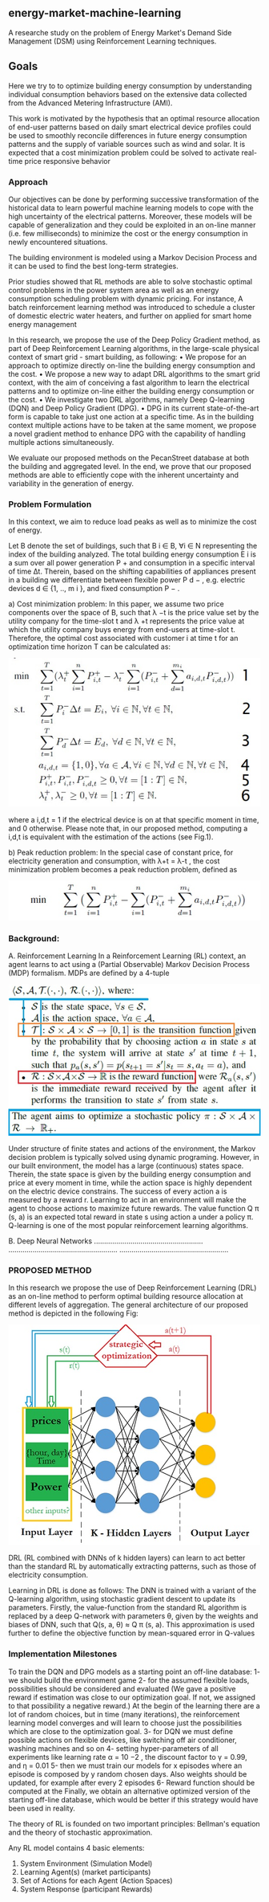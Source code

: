 ## energy-market-machine-learning
A researche study on the problem of Energy Market's Demand Side Management (DSM) using Reinforcement Learning techniques.

## Goals
Here we try to to optimize building energy consumption by understanding individual consumption behaviors based on the extensive data collected from the Advanced Metering Infrastructure (AMI).

This work is motivated by the hypothesis that an optimal resource allocation of end-user patterns based on daily smart electrical device profiles could be used to smoothly reconcile differences in future energy consumption patterns and the supply of variable sources such as wind and solar. 
It is expected that a cost minimization problem could be solved to activate real-time price responsive behavior

### Approach
Our objectives can be done by performing successive transformation of the historical data to learn powerful machine learning models to cope with the high uncertainty of the electrical patterns. Moreover, these models will be capable of generalization and they could be exploited in an on-line manner (i.e. few milliseconds) to minimize the cost or the energy consumption in newly encountered situations.

The building environment is modeled using a Markov Decision Process and it can be used to find the best long-term strategies. 

Prior studies showed that RL methods are able to solve stochastic optimal control problems in the power system area as well as an energy consumption scheduling problem with dynamic pricing. For instance, A batch reinforcement learning method was introduced to schedule a cluster of domestic electric water heaters, and further on applied for smart home energy management

In this research, we propose the use of the Deep Policy Gradient method, as part of Deep Reinforcement Learning algorithms, in the large-scale physical
context of smart grid - smart building, as following:
• We propose for an approach to optimize directly on-line the building energy consumption and the cost.
• We propose a new way to adapt DRL algorithms to the smart grid context, with the aim of conceiving a fast algorithm to learn the electrical patterns and to optimize on-line either the building energy consumption or the cost.
• We investigate two DRL algorithms, namely Deep Q-learning (DQN) and Deep Policy Gradient (DPG).
• DPG in its current state-of-the-art form is capable to take just one action at a specific time. As in the building
context multiple actions have to be taken at the same moment, we propose a novel gradient method to enhance DPG with the capability of handling multiple actions simultaneously.

We evaluate our proposed methods on the PecanStreet database at both the building and aggregated level. In the end, we prove that our proposed methods are able to efficiently cope with the inherent uncertainty and variability in the generation of energy. 

### Problem Formulation
In this context, we aim to reduce load peaks as well as to minimize the cost of energy. 

Let B denote the set of buildings, such that B i ∈ B, ∀i ∈ N representing the index of the building analyzed. 
The total building energy consumption E i is a sum over all power generation P + and consumption in a specific interval of time ∆t. 
Therein, based on the shifting capabilities of appliances present in a building we differentiate between flexible power P d − , 
e.g. electric devices d ∈ {1, .., m i }, and fixed consumption P − .

a) Cost minimization problem: In this paper, we assume two price components over the space of B, such that λ −t is the price value set by the utility company for the time-slot t and λ +t represents the price value at which the utility company buys energy from end-users at time-slot t. 
Therefore, the optimal cost associated with customer i at time t for an optimization time horizon T can be calculated as:

![alt text](https://github.com/amirashoori7/energy-market-RL/blob/8fca5c2360c83735a3c3e7944a323eb6f8ca00cb/fig/Optimal%20Cost.jpg)

where a i,d,t = 1 if the electrical device is on at that specific moment in time, and 0 otherwise. 
Please note that, in our proposed method, computing a i,d,t is equivalent with the estimation of the actions (see Fig.1).

b) Peak reduction problem: In the special case of constant price, for electricity generation and consumption, with λ+t = λ-t , the cost minimization problem becomes a peak reduction problem, defined as

![alt text](https://github.com/amirashoori7/energy-market-RL/blob/df27ee8752bdb8909e87d5a35fdf0ca149386486/fig/Cost%20Min.jpg)


### Background: 

A. Reinforcement Learning
In a Reinforcement Learning (RL) context, an agent learns to act using a (Partial Observable) Markov Decision Process (MDP) formalism. 
MDPs are defined by a 4-tuple

![alt text](https://github.com/amirashoori7/energy-market-RL/blob/8fca5c2360c83735a3c3e7944a323eb6f8ca00cb/fig/MDP.jpg)

Under structure of finite states and actions of the environment, the Markov decision problem is typically solved using dynamic programing. 
However, in our built environment, the model has a large (continuous) states space. Therein, the state space is given by the building energy consumption and price at every moment in time, while the action space is highly dependent on the electric device constrains. 
The success of every action a is measured by a reward r. Learning to act in an environment will make the agent to choose actions to maximize future rewards. 
The value function Q π (s, a) is an expected total reward in state s using action a under a policy π. 
Q-learning is one of the most popular reinforcement learning algorithms. 

B. Deep Neural Networks
......................................................
......................................................
......................................................

### PROPOSED METHOD
In this research we propose the use of Deep Reinforcement Learning (DRL) as an on-line method to perform optimal building resource allocation at different levels of aggregation.
The general architecture of our proposed method is depicted in the following Fig:

![alt text](https://github.com/amirashoori7/energy-market-RL/blob/b1f4c221e3fbe3467144cc3facabc0955970d5f1/fig/drl-arch.jpg)

DRL (RL combined with DNNs of k hidden layers) can learn to act better than the standard RL by automatically extracting patterns, such as those of electricity consumption.

Learning in DRL is done as follows: 
The DNN is trained with a variant of the Q-learning algorithm, using stochastic gradient descent to update its parameters. 
Firstly, the value-function from the standard RL algorithm is replaced by a deep Q-network with parameters θ, given by the weights and biases of DNN, such that Q(s, a, θ) ≈ Q π (s, a). 
This approximation is used further to define the objective function by mean-squared error in Q-values


### Implementation Milestones
To train the DQN and DPG models as a starting point an off-line database: 
1- we should build the environment game
2- for the assumed flexible loads, possibilities should be considered and evaluated
(We gave a positive reward if estimation was close to our optimization goal. If not, we assigned to that possibility a negative reward.) 
At the begin of the learning there are a lot of random choices, but in time (many iterations), the reinforcement learning model converges and will learn to choose just the possibilities which are close to the optimization goal. 
3- for DQN we must define possible actions on flexible devices, like switching off air conditioner, washing machines and so on
4- setting hyper-parameters of all experiments like learning rate α = 10 −2 , the discount factor to γ = 0.99, and η = 0.01
5- then we must train our models for x episodes where an episode is composed by y random chosen days. 
Also weights should be updated, for example after every 2 episodes
6- Reward function should be computed at the 
Finally, we obtain an alternative optimized version of the starting off-line database, which would be better if this strategy would have been used in reality.


The theory of RL is founded on two important principles: Bellman's equation and the theory of stochastic approximation.

Any RL model contains 4 basic elements:
1. System Environment (Simulation Model)
2. Learning Agent(s) (market participants)
3. Set of Actions for each Agent (Action Spaces)
4. System Response (participant Rewards)
